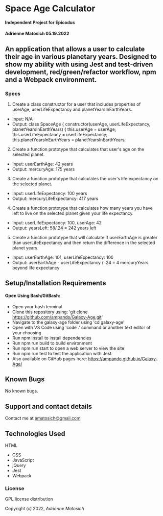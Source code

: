 # Space Age Calculator

#### Independent Project for Epicodus
#### Adrienne Matosich 05.19.2022

## An application that allows a user to calculate their age in various planetary years. Designed to show my ability with using Jest and test-driven development, red/green/refactor workflow, npm and a Webpack environment. 


### Specs
1. Create a class constructor for a user that includes properties of userAge, userLifeExpectancy and planetYearsInEarthYears.
- Input: N/A
- Output: class SpaceAge {
  constructor(userAge, userLifeExpectancy, planetYearsInEarthYears) {
  this.userAge = userAge;
  this.userLifeExpectancy = userLifeExpectancy;
  this.planetYearsInEarthYears = planetYearsInEarthYears;

2. Create a function prototype that calculates that user's age on the selected planet.
- Input: userEarthAge: 42 years
- Output: mercuryAge: 175 years

3. Create a function prototype that calculates the user's life expectancy on the selected planet.
- Input: userLifeExpectancy: 100 years
- Output: mercuryLifeExpectancy: 417 years

4. Create a function prototype that calculates how many years you have left to live on the selected planet given your life expectancy.
- Input: userLifeExpectancy: 100, userAge: 42
- Output: yearsLeft: 58/.24 = 242 years left 

5. Create a function prototype that will calculate if userEarthAge is greater than userLifeExpectancy and then return the difference in the selected planet years.
- Input: userEarthAge: 101, userLifeExpectancy: 100
- Output: userEarthAge - userLifeExpectancy / .24 = 4 mercuryYears beyond life expectancy


## Setup/Installation Requirements
#### Open Using Bash/GitBash:
* Open your bash terminal
* Clone this repository using: 'git clone https://github.com/ampando/Galaxy-Age.git'
* Navigate to the galaxy-age folder using 'cd galaxy-age'
* Open with VS Code using 'code .' command or another text editor of your choosing
* Run npm install to install dependencies
* Run npm run build to build environment
* Run npm run start to open a web server to view the site
* Run npm run test to test the application with Jest. 
* Also available on GitHub pages here: https://ampando.github.io/Galaxy-Age/

## Known Bugs
No known bugs.

## Support and contact details

Contact me at amatosich@gmail.com 

## Technologies Used

HTML
- CSS
- JavaScript
- jQuery
- Jest
- Webpack

### License

GPL license distribution

Copyright (c) 2022, *Adrienne Matosich*